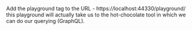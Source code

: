 Add the playground tag to the URL  - https://localhost:44330/playground/  this playground will actually take us to the hot-chocolate tool in which we can do our querying (GraphQL).
